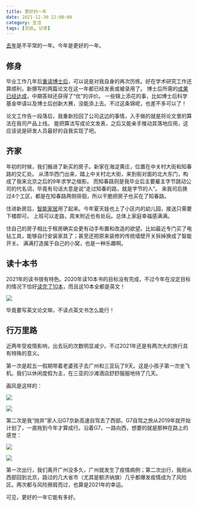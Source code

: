 ```yaml
---
title: 更好的一年
date: 2021-12-30 22:00:00
category: 生活
tags: [总结, 记录]
---
```


[去年](/posts/the-year-of-2020)是不平常的一年。今年是更好的一年。

<!--more-->

## 修身

毕业工作几年后[重读博士后](/posts/being-a-young-student)，可以说是对我自身的再次历练。好在学术研究工作还算顺利，新撰写的两篇论文在这一年都已经发表或被录用了。
博士后所需的[成果已经达成](/posts/mmm-paper-accepted)，中期答辩还获得了“优”的评价。
一些锦上添花的事，比如博士后科学基金申请以及博士后创新大赛，没能添上去。不过这条锦呢，也差不多可以了！

论文工作告一段落后，我重新捡回了公司这边的事情，入手做的就是将论文里的算法在我司产品上线。
能把算法写成论文发表，之后又能亲手推动其落地应用，这应该说是研发人员最好的自我实现了吧。

## 齐家

年初的时候，我们搬进了新买的房子。新家在海淀黄庄，位置在中关村大街和知春路的交汇处。
从清华西门出来，踏上中关村北大街，来到街对面的北大东门，构成了我来北京之后的9年求学之缩影。
而知春路则是我毕业后主要雇主字节跳动公司的代名词，毕竟有句话大意是说“走过知春的路，就是字节的人”。
来我司后换过4个工区，都是在知春路两侧徘徊，所以干脆把房子也买在了知春路。

住进新房后，[智能家居](/posts/my-smart-home)用了起来。今年夏天娃也上了小区内的幼儿园，接送只需要下楼即可。
上班可以走路，周末附近也有处玩。总体上家庭幸福感满满。

住自己的房子相比于租房确实会更有动手布置和改造的欲望。比如最近专门买了电钻工具，能够自行安装家具了；甚至还把原来装修的传统墙壁开关拆掉换成了智能开关。
满满打造属于自己的小窝，也是一种乐趣啊。

## 读十本书

2021年的读书很有特色。2020年读10本书的目标没有完成，不过今年在没定目标的情况下恰好[读完了10本](https://book.douban.com/people/msb91/collect)，而且这10本全都是英文！

![](/images/2021-12-30-douban-books.jpg)

毕竟要写英文论文嘛，不读点英文书怎么能行！

## 行万里路

近两年受疫情影响，出去玩的次数明显减少。不过2021年还是有两次大的旅行具有特殊的意义。

第一次是趁五一假期带着老婆孩子去广州和三亚玩了9天。这是小孩子第一次坐飞机。我们以休闲度假为主，在三亚的沙滩酒店舒舒服服地待了几天。

画风是这样的：

![](/images/2021-12-30-by-the-sea.jpg)

![](/images/2021-12-30-in-the-room.jpg)

第二次是我“抛弃”家人沿G7京新高速自驾去了西部。G7自驾之旅从2019年就开始计划了，一直拖到今年才算成行。沿着G7，一路向西，想要的就是那种在路上的感觉：

![](/images/2021-12-30-on-the-road.jpg)

![](/images/2021-12-30-self-drive.png)

第一次出行，我们离开广州没多久，广州就发生了疫情病例；第二次出行，我刚从西部回到北京，路过的几大省市（尤其是额济纳旗）几乎都爆发疫情成为了风险区。两次都与风险擦肩而过，也算是2021年的幸运。

可见，更好的一年它能有多好。
